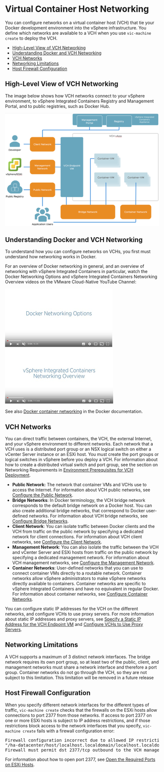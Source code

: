 # Virtual Container Host Networking #

You can configure networks on a virtual container host (VCH) that tie your Docker development environment into the vSphere infrastructure. You define which networks are available to a VCH when you use `vic-machine create` to deploy the VCH.

- [High-Level View of VCH Networking](#highlevel)
- [Understanding Docker and VCH Networking](#understanding)
- [VCH Networks](#vchnetworks)
- [Networking Limitations](#limitations)
- [Host Firewall Configuration](#firewall)

## High-Level View of VCH Networking <a id="highlevel"></a>

The image below shows how VCH networks connect to your vSphere environment, to vSphere Integrated Containers Registry and Management Portal, and to public registries, such as Docker Hub. 
 
 ![VCH Networking](graphics/vic_networking.png)

## Understanding Docker and VCH Networking <a id="understanding"></a>

To understand how you can configure networks on VCHs, you first must understand how networking works in Docker.

For an overview of Docker networking in general, and an overview of networking with vSphere Integrated Containers in particular, watch the Docker Networking Options and vSphere Integrated Containers Networking Overview videos on the VMware Cloud-Native YouTube Channel:

[![Docker Networking Options video](graphics/docker_networking_small.jpg)](https://www.youtube.com/watch?v=Yr6-2ddhLVo)  [![vSphere Integrated Containers Networking Overview video](graphics/vic_networking_video_small.jpg)](https://www.youtube.com/watch?v=QLi9KasWLCM)

See also [Docker container networking](https://docs.docker.com/engine/userguide/networking/) in the Docker documentation.

## VCH Networks <a id="vchnetworks"></a>

You can direct traffic between containers, the VCH, the external Internet, and your vSphere environment to different networks. Each network that a VCH uses is a distributed port group or an NSX logical switch on either a vCenter Server instance or an ESXi host. You must create the port groups or logical switches in vSphere before you deploy a VCH. For information about how to create a distributed virtual switch and port group, see the section on Networking Requirements in [Environment Prerequisites for VCH Deployment](vic_installation_prereqs.md#networkreqs).

- **Public Network:** The network that container VMs and VCHs use to access the Internet. For information about VCH public networks, see [Configure the Public Network](public_network.md).
- **Bridge Networks**: In Docker terminology, the VCH bridge network corresponds to the default bridge network on a Docker host. You can also create additional bridge networks, that correspond to Docker user-defined networks. For information about VCH bridge networks, see [Configure Bridge Networks](bridge_network.md).
- **Client Network**: You can isolate traffic between Docker clients and the VCH from traffic on the public network by specifying a dedicated network for client connections. For information about VCH client networks, see  [Configure the Client Network](client_network.md).
- **Management Network**: You can also isolate the traffic between the VCH and vCenter Server and ESXi hosts from traffic on the public network by specifying a dedicated management network. For information about VCH management networks, see  [Configure the Management Network](mgmt_network.md).
- **Container Networks**: User-defined networks that you can use to connect container VMs directly to a routable network. Container networks allow vSphere administrators to make vSphere networks directly available to containers. Container networks are specific to vSphere Integrated Containers and have no equivalent in regular Docker. For information about container networks, see [Configure Container Networks](container_networks.md).

You can configure static IP addresses for the VCH on the different networks, and configure VCHs to use proxy servers. For more information about static IP addresses and proxy servers, see [Specify a Static IP Address for the VCH Endpoint VM](vch_static_ip.md) and [Configure VCHs to Use Proxy Servers](vch_proxy.md).

## Networking Limitations <a id="limitations"></a>

A VCH supports a maximum of 3 distinct network interfaces. The bridge network requires its own port group, so at least two of the public, client, and management networks must share a network interface and therefore a port group. Container networks do not go through the VCH, so they are not subject to this limitation. This limitation will be removed in a future release

## Host Firewall Configuration <a id="firewall"></a>

When you specify different network interfaces for the different types of traffic, `vic-machine create` checks that the firewalls on the ESXi hosts allow connections to port 2377 from those networks. If access to port 2377 on one or more ESXi hosts is subject to IP address restrictions, and if those restrictions block access to the network interfaces that you specify, `vic-machine create` fails with a firewall configuration error:
<pre>Firewall configuration incorrect due to allowed IP restrictions on hosts: 
"/ha-datacenter/host/localhost.localdomain/localhost.localdomain" 
Firewall must permit dst 2377/tcp outbound to the VCH management interface
</pre>

For information about how to open port 2377, see [Open the Required Ports on ESXi Hosts](open_ports_on_hosts.md).